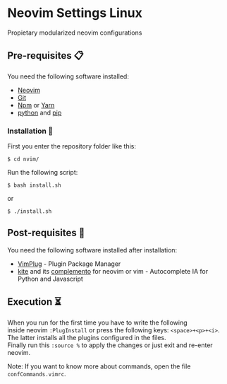 # Neovim Settings Linux
Propietary modularized neovim configurations

## Pre-requisites 📋
You need the following software installed:
 * [Neovim](https://github/com/neovim/neovim/wiki/Installing-Neovim)
 * [Git](https://git-scm.com/download/linux)
 * [Npm](https://www.npmjs.com/get-npm) or [Yarn](https://classic.yarnpkg.com/en/docs/install/)
 * [python](https://www.python.org/downloads/) and [pip](https://tecnonucleous.com/2018/01/28/como-instalar-pip-para-python-en-windows-mac-y-linux/)

### Installation 🔧
First you enter the repository folder like this:
```
$ cd nvim/
```
Run the following script:
```
$ bash install.sh
```
or
```
$ ./install.sh
```
## Post-requisites :wrench:
You need the following software installed after installation:
 * [VimPlug](https://github.com/junegunn/vim-plug) - Plugin Package Manager
 * [kite](https://www.kite.com/integrations/vim) and its [complemento](https://github.com/kiteco/vim-plugin/blob/master/DEVELOPMENT.md) for neovim or vim - Autocomplete IA for Python and Javascript 

## Execution :hourglass_flowing_sand:
When you run for the first time you have to write the following  
inside neovim `:PlugInstall` or press the following keys: `<space>+<p>+<i>`.  
The latter installs all the plugins configured in the files.  
Finally run this `:source %` to apply the changes or just exit and re-enter neovim.

Note: If you want to know more about commands, open the file `confCommands.vimrc`.
